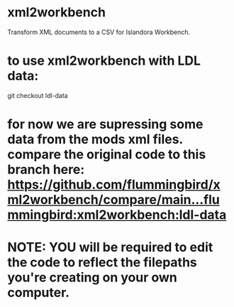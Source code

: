 # xml2workbench
Transform XML documents to a CSV for Islandora Workbench.
# to use xml2workbench with LDL data:
git checkout ldl-data
# for now we are supressing some data from the mods xml files. compare the original code to this branch here: https://github.com/flummingbird/xml2workbench/compare/main...flummingbird:xml2workbench:ldl-data
# NOTE: YOU will be required to edit the code to reflect the filepaths you're creating on your own computer.
